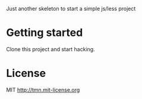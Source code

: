 Just another skeleton to start a simple js/less project

# Getting started

Clone this project and start hacking.

# License

MIT http://tmn.mit-license.org
